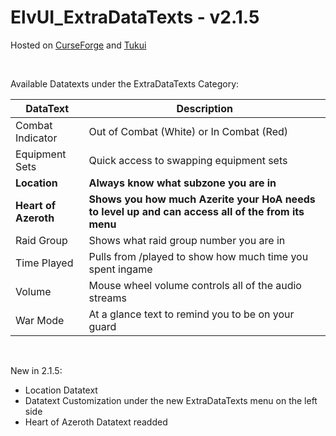 # ElvUI_ExtraDataTexts - v2.1.5

Hosted on [CurseForge](https://www.curseforge.com/wow/addons/elvui_extradatatexts) and [Tukui](https://git.tukui.org/Caedis/ElvUI_ExtraDataTexts)


&nbsp; 

Available Datatexts under the ExtraDataTexts Category: 

| DataText | Description |
| ----------- | ----------- |
| Combat Indicator | Out of Combat (White) or In Combat (Red) |
| Equipment Sets | Quick access to swapping equipment sets | 
| **Location** | **Always know what subzone you are in** |
| **Heart of Azeroth** | **Shows you how much Azerite your HoA needs to level up and can access all of the from its menu** |
| Raid Group | Shows what raid group number you are in |
| Time Played | Pulls from /played to show how much time you spent ingame |
| Volume | Mouse wheel volume controls all of the audio streams  |
| War Mode | At a glance text to remind you to be on your guard |

&nbsp;

New in 2.1.5:  

* Location Datatext  
* Datatext Customization under the new ExtraDataTexts menu on the left side
* Heart of Azeroth Datatext readded